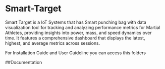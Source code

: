 ﻿# Smart-Target
Smart Target is a IoT Systems that has Smart punching bag with data visualization tool for tracking and analyzing performance metrics for Martial Athletes, providing insights into power, mass, and speed dynamics over time. It features a comprehensive dashboard that displays the latest, highest, and average metrics across sessions.

For Installation Guide and User Guideline you can access this folders

##Documentation

